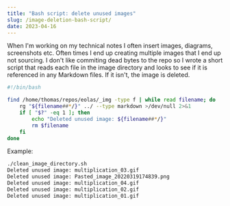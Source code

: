 ```yaml
---
title: "Bash script: delete unused images"
slug: /image-deletion-bash-script/
date: 2023-04-16
---
```


When I'm working on my technical notes I often insert images, diagrams, screenshots etc. Often times I end up creating multiple images that I end up not sourcing. I don't like commiting dead bytes to the repo so I wrote a short script that reads each file in the image directory and looks to see if it is referenced in any Markdown files. If it isn't, the image is deleted.

```bash
#!/bin/bash

find /home/thomas/repos/eolas/_img -type f | while read filename; do
    rg "${filename##*/}" ../ --type markdown >/dev/null 2>&1
    if [ "$?" -eq 1 ]; then
        echo "Deleted unused image: ${filename##*/}"
        rm $filename
    fi
done
```

Example:

```sh
./clean_image_directory.sh
Deleted unused image: multiplication_03.gif
Deleted unused image: Pasted_image_20220319174839.png
Deleted unused image: multiplication_04.gif
Deleted unused image: multiplication_02.gif
Deleted unused image: multiplication_01.gif
```
